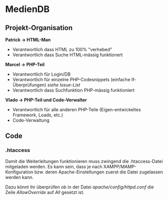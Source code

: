 # MedienDB

## Projekt-Organisation

**Patrick -> HTML-Man**

- Verantwortlich dass HTML zu 100% "verhebed"
- Verantwortlich dass Suche HTML-mässig funktionert


**Marcel -> PHP-Teil**

- Verantwortlich für Login/DB 
- Verantwortlich für einzelne PHP-Codesnippets (einfache If-Überprüfungen) *siehe Issue-List*
- Verantwortlich dass Suchfunktion PHP-mässig funktioniert


**Vlado -> PHP-Teil und Code-Verwalter**

- Verantwortlich für alle anderen PHP-Teile (Eigen-entwickeltes Framework, Loads, etc.)
- Code-Verwaltung


## Code

### .htaccess
Damit die Weiterleitungen funktionieren muss zwingend die .htaccess-Datei mitgeladen werden. Es kann sein, dass je nach XAMPP/MAMP-Konfiguration bzw. deren Apache-Einstellungen zuerst die Datei zugelassen werden kann.

Dazu könnt ihr überprüfen ob in der Datei *apache/config/httpd.conf* die Zeile *AllowOverride* auf *All* gesetzt ist.

